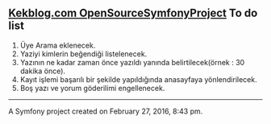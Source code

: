 
[Kekblog.com OpenSourceSymfonyProject](http://kekblog.com/)
To do list
----------

 1. Üye Arama eklenecek.
 2. Yaziyi kimlerin beğendiği listelenecek.
 3. Yazının ne kadar zaman önce yazıldı yanında belirtilecek(örnek : 30 dakika önce).
 4. Kayıt işlemi başarılı bir şekilde yapıldığında anasayfaya yönlendirilecek.
 5. Boş yazı ve yorum göderilimi engellenecek.

----------



A Symfony project created on February 27, 2016, 8:43 pm.
